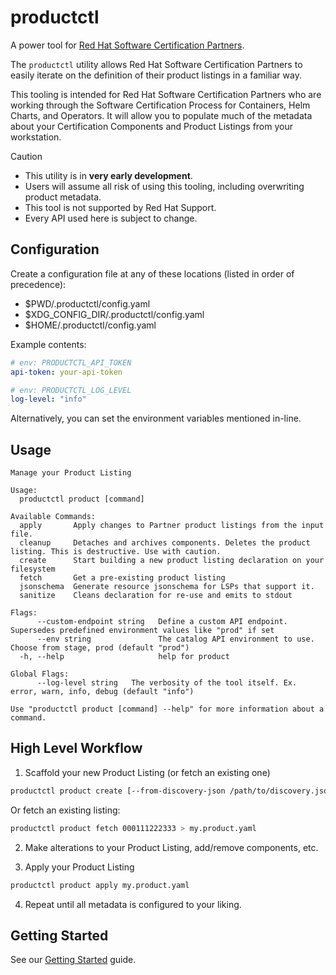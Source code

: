 # productctl

A power tool for [Red Hat Software Certification
Partners](https://connect.redhat.com/en/benefits).

The `productctl` utility allows Red Hat Software Certification Partners to
easily iterate on the definition of their product listings in a familiar way.

This tooling is intended for Red Hat Software Certification Partners who are
working through the Software Certification Process for Containers, Helm Charts,
and Operators. It will allow you to populate much of the metadata about your
Certification Components and Product Listings from your workstation.

> [!CAUTION]
> 
> - This utility is in **very early development**.
> - Users will assume all risk of using this tooling, including overwriting product metadata.
> - This tool is not supported by Red Hat Support.
> - Every API used here is subject to change.

## Configuration

Create a configuration file at any of these locations (listed in order of precedence):

- $PWD/.productctl/config.yaml
- $XDG_CONFIG_DIR/.productctl/config.yaml
- $HOME/.productctl/config.yaml

Example contents:

```yaml
# env: PRODUCTCTL_API_TOKEN
api-token: your-api-token

# env: PRODUCTCTL_LOG_LEVEL
log-level: "info"
```

Alternatively, you can set the environment variables mentioned in-line.

## Usage

```
Manage your Product Listing

Usage:
  productctl product [command]

Available Commands:
  apply       Apply changes to Partner product listings from the input file.
  cleanup     Detaches and archives components. Deletes the product listing. This is destructive. Use with caution.
  create      Start building a new product listing declaration on your filesystem
  fetch       Get a pre-existing product listing
  jsonschema  Generate resource jsonschema for LSPs that support it.
  sanitize    Cleans declaration for re-use and emits to stdout

Flags:
      --custom-endpoint string   Define a custom API endpoint. Supersedes predefined environment values like "prod" if set
      --env string               The catalog API environment to use. Choose from stage, prod (default "prod")
  -h, --help                     help for product

Global Flags:
      --log-level string   The verbosity of the tool itself. Ex. error, warn, info, debug (default "info")

Use "productctl product [command] --help" for more information about a command.
```

## High Level Workflow

1. Scaffold your new Product Listing (or fetch an existing one)

```bash
productctl product create [--from-discovery-json /path/to/discovery.json] my.product.yaml
```

Or fetch an existing listing:

```bash
productctl product fetch 000111222333 > my.product.yaml
```

2. Make alterations to your Product Listing, add/remove components, etc.

3. Apply your Product Listing

```bash
productctl product apply my.product.yaml
```

4. Repeat until all metadata is configured to your liking.

## Getting Started

See our [Getting Started](docs/GETTING_STARTED.md) guide.

